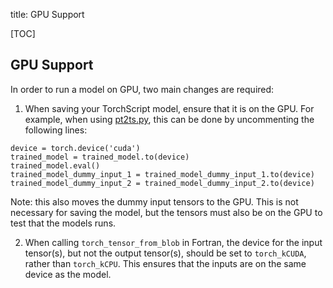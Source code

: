 title: GPU Support

[TOC]

## GPU Support

In order to run a model on GPU, two main changes are required:

1) When saving your TorchScript model, ensure that it is on the GPU.
For example, when using [pt2ts.py](utils/pt2ts.py), this can be done by
uncommenting the following lines:  

``` { .python}
device = torch.device('cuda')
trained_model = trained_model.to(device)
trained_model.eval()
trained_model_dummy_input_1 = trained_model_dummy_input_1.to(device)
trained_model_dummy_input_2 = trained_model_dummy_input_2.to(device)
```
Note: this also moves the dummy input tensors to the GPU. This is not necessary for
saving the model, but the tensors must also be on the GPU to test that the models runs.

2) When calling `torch_tensor_from_blob` in Fortran, the device for the input tensor(s),
   but not the output tensor(s), should be set to `torch_kCUDA`, rather than
   `torch_kCPU`. This ensures that the inputs are on the same device as the model.

